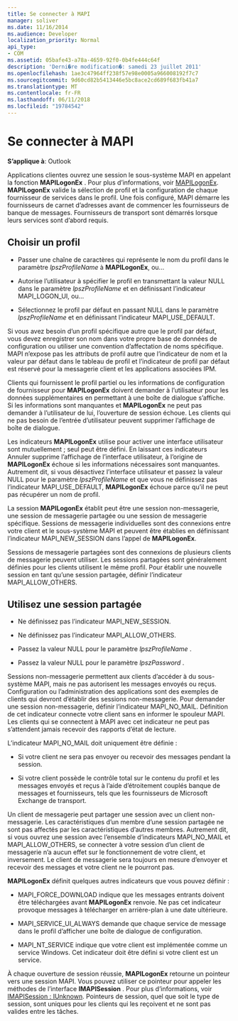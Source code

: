 ```yaml
---
title: Se connecter à MAPI
manager: soliver
ms.date: 11/16/2014
ms.audience: Developer
localization_priority: Normal
api_type:
- COM
ms.assetid: 05bafe43-a78a-4659-92f0-0b4fe444c64f
description: 'Derni�re modification�: samedi 23 juillet 2011'
ms.openlocfilehash: 1ae3c47964ff238f57e98e0005a966008192f7c7
ms.sourcegitcommit: 9d60cd82b5413446e5bc8ace2cd689f683fb41a7
ms.translationtype: MT
ms.contentlocale: fr-FR
ms.lasthandoff: 06/11/2018
ms.locfileid: "19784542"
---
```

# <a name="logging-on-to-mapi"></a>Se connecter à MAPI
 
**S’applique à**: Outlook 
  
Applications clientes ouvrez une session le sous-système MAPI en appelant la fonction **MAPILogonEx** . Pour plus d’informations, voir [MAPILogonEx](mapilogonex.md). **MAPILogonEx** valide la sélection de profil et la configuration de chaque fournisseur de services dans le profil. Une fois configuré, MAPI démarre les fournisseurs de carnet d’adresses avant de commencer les fournisseurs de banque de messages. Fournisseurs de transport sont démarrés lorsque leurs services sont d’abord requis. 
  
## <a name="choose-a-profile"></a>Choisir un profil
  
- Passer une chaîne de caractères qui représente le nom du profil dans le paramètre _lpszProfileName_ à **MAPILogonEx**, ou...
    
- Autorise l’utilisateur à spécifier le profil en transmettant la valeur NULL dans le paramètre _lpszProfileName_ et en définissant l’indicateur MAPI_LOGON_UI, ou... 

- Sélectionnez le profil par défaut en passant NULL dans le paramètre _lpszProfileName_ et en définissant l’indicateur MAPI_USE_DEFAULT. 
    
Si vous avez besoin d’un profil spécifique autre que le profil par défaut, vous devez enregistrer son nom dans votre propre base de données de configuration ou utiliser une convention d’affectation de noms spécifique. MAPI n’expose pas les attributs de profil autre que l’indicateur de nom et la valeur par défaut dans le tableau de profil et l’indicateur de profil par défaut est réservé pour la messagerie client et les applications associées IPM.
  
Clients qui fournissent le profil partiel ou les informations de configuration de fournisseur pour **MAPILogonEx** doivent demander à l’utilisateur pour les données supplémentaires en permettant à une boîte de dialogue s’affiche. Si les informations sont manquantes et **MAPILogonEx** ne peut pas demander à l’utilisateur de lui, l’ouverture de session échoue. Les clients qui ne pas besoin de l’entrée d’utilisateur peuvent supprimer l’affichage de boîte de dialogue. 
  
Les indicateurs **MAPILogonEx** utilise pour activer une interface utilisateur sont mutuellement ; seul peut être défini. En laissant ces indicateurs Annuler supprime l’affichage de l’interface utilisateur, à l’origine de **MAPILogonEx** échoue si les informations nécessaires sont manquantes. Autrement dit, si vous désactivez l’interface utilisateur et passez la valeur NULL pour le paramètre _lpszProfileName_ et que vous ne définissez pas l’indicateur MAPI_USE_DEFAULT, **MAPILogonEx** échoue parce qu’il ne peut pas récupérer un nom de profil. 
  
La session **MAPILogonEx** établit peut être une session non-messagerie, une session de messagerie partagée ou une session de messagerie spécifique. Sessions de messagerie individuelles sont des connexions entre votre client et le sous-système MAPI et peuvent être établies en définissant l’indicateur MAPI_NEW_SESSION dans l’appel de **MAPILogonEx**.
  
Sessions de messagerie partagées sont des connexions de plusieurs clients de messagerie peuvent utiliser. Les sessions partagées sont généralement définies pour les clients utilisent le même profil. Pour établir une nouvelle session en tant qu’une session partagée, définir l’indicateur MAPI_ALLOW_OTHERS. 
  
## <a name="use-an-existing-shared-session"></a>Utilisez une session partagée
  
- Ne définissez pas l’indicateur MAPI_NEW_SESSION.
    
- Ne définissez pas l’indicateur MAPI_ALLOW_OTHERS.
    
- Passez la valeur NULL pour le paramètre _lpszProfileName_ . 
    
- Passez la valeur NULL pour le paramètre _lpszPassword_ . 
    
Sessions non-messagerie permettent aux clients d’accéder à du sous-système MAPI, mais ne pas autorisent les messages envoyés ou reçus. Configuration ou l’administration des applications sont des exemples de clients qui devront d’établir des sessions non-messagerie. Pour demander une session non-messagerie, définir l’indicateur MAPI_NO_MAIL. Définition de cet indicateur connecte votre client sans en informer le spouleur MAPI. Les clients qui se connectent à MAPI avec cet indicateur ne peut pas s’attendent jamais recevoir des rapports d’état de lecture.
  
L’indicateur MAPI_NO_MAIL doit uniquement être définie :
  
- Si votre client ne sera pas envoyer ou recevoir des messages pendant la session.
    
- Si votre client possède le contrôle total sur le contenu du profil et les messages envoyés et reçus à l’aide d’étroitement couplés banque de messages et fournisseurs, tels que les fournisseurs de Microsoft Exchange de transport.
    
Un client de messagerie peut partager une session avec un client non-messagerie. Les caractéristiques d’un membre d’une session partagée ne sont pas affectés par les caractéristiques d’autres membres. Autrement dit, si vous ouvrez une session avec l’ensemble d’indicateurs MAPI_NO_MAIL et MAPI_ALLOW_OTHERS, se connecter à votre session d’un client de messagerie n’a aucun effet sur le fonctionnement de votre client, et inversement. Le client de messagerie sera toujours en mesure d’envoyer et recevoir des messages et votre client ne le pourront pas.
  
**MAPILogonEx** définit quelques autres indicateurs que vous pouvez définir : 
  
- MAPI_FORCE_DOWNLOAD indique que les messages entrants doivent être téléchargées avant **MAPILogonEx** renvoie. Ne pas cet indicateur provoque messages à télécharger en arrière-plan à une date ultérieure. 
    
- MAPI_SERVICE_UI_ALWAYS demande que chaque service de message dans le profil d’afficher une boîte de dialogue de configuration.
    
- MAPI_NT_SERVICE indique que votre client est implémentée comme un service Windows. Cet indicateur doit être défini si votre client est un service.
    
À chaque ouverture de session réussie, **MAPILogonEx** retourne un pointeur vers une session MAPI. Vous pouvez utiliser ce pointeur pour appeler les méthodes de l’interface **IMAPISession** . Pour plus d’informations, voir [IMAPISession : IUnknown](imapisessioniunknown.md). Pointeurs de session, quel que soit le type de session, sont uniques pour les clients qui les reçoivent et ne sont pas valides entre les tâches.
  

